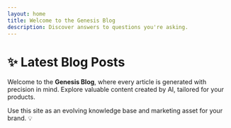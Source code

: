 ```yaml
---
layout: home
title: Welcome to the Genesis Blog
description: Discover answers to questions you're asking.
---
```


# ✨ Latest Blog Posts

Welcome to the **Genesis Blog**, where every article is generated with precision in mind. Explore valuable content created by AI, tailored for your products.

Use this site as an evolving knowledge base and marketing asset for your brand. 💡
